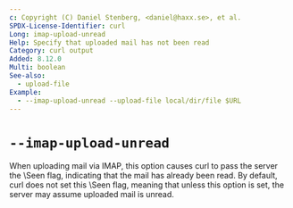 ```yaml
---
c: Copyright (C) Daniel Stenberg, <daniel@haxx.se>, et al.
SPDX-License-Identifier: curl
Long: imap-upload-unread
Help: Specify that uploaded mail has not been read
Category: curl output
Added: 8.12.0
Multi: boolean
See-also:
  - upload-file
Example:
  - --imap-upload-unread --upload-file local/dir/file $URL
---
```


# `--imap-upload-unread`

When uploading mail via IMAP, this option causes curl to pass the server
the \\Seen flag, indicating that the mail has already been read. By default,
curl does not set this \\Seen flag, meaning that unless this option is set,
the server may assume uploaded mail is unread.
